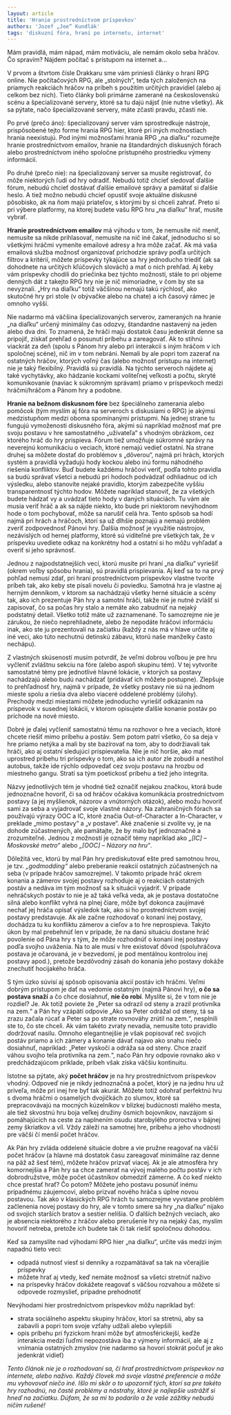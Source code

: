 ```yaml
---
layout: article
title: 'Hranie prostredníctvom príspevkov'
authors: 'Jozef „Joe“ Kundlák'
tags: 'diskuzní fóra, hraní po internetu, internet'
---
```


Mám pravidlá, mám nápad, mám motiváciu, ale nemám okolo seba hráčov. Čo spravím? Nájdem počítač s prístupom na internet a...

V prvom a štvrtom čísle Drakkaru sme vám priniesli články o hraní RPG online. Nie počítačových RPG, ale „stolných“, teda tých založených na priamych reakciách hráčov na príbeh s použitím určitých pravidiel (alebo aj celkom bez nich). Tieto články boli primárne zamerané na československú scénu a špecializované servery, ktoré sa tu dajú nájsť (nie nutne všetky). Ak sa pýtate, načo špecializované servery, máte zčasti pravdu, zčasti nie.

Po prvé (prečo áno): špecializovaný server vám sprostredkuje nástroje, prispôsobené tejto forme hrania RPG hier, ktoré pri iných možnostiach hrania neexistujú. Pod inými možnosťami hrania RPG „na diaľku“ rozumejte hranie prostredníctvom emailov, hranie na štandardných diskusných fórach alebo prostredníctvom iného spoločne prístupného prostriedku výmeny informácií.

Po druhé (prečo nie): na špecializovaný server sa musíte registrovať, čo môže niektorých ľudí od hry odradiť. Nebudú totiž chcieť sledovať ďalšie fórum, nebudú chcieť dostávať ďalšie emailové správy a pamätať si ďalšie heslo. A tiež možno nebudú chcieť opustiť svoje aktuálne diskusné pôsobisko, ak na ňom majú priateľov, s ktorými by si chceli zahrať. Preto si pri výbere platformy, na ktorej budete vašu RPG hru „na diaľku“ hrať, musíte vybrať.  

**Hranie prostredníctvom emailov** má výhodu v tom, že nemusíte nič meniť, nemusíte sa nikde prihlasovať, nemusíte na nič iné čakať, jednoducho si so všetkými hráčmi vymeníte emailové adresy a hra môže začať. Ak má vaša emailová služba možnosť organizovať príchodzie správy podľa určitých filtrov a kritérií, môžete príspevky týkajúce sa hry jednoducho triediť (ak sa dohodnete na určitých kľúčových slovách) a mať o nich prehľad. Aj keby vám príspevky chodili do priečinka bez týchto možností, stále to pri objeme denných dát z takejto RPG hry nie je nič mimoriadne, v čom by ste sa nevyznali. „Hry na diaľku“ totiž väčšinou nemajú takú rýchlosť, ako skutočné hry pri stole (v obývačke alebo na chate) a ich časový rámec je omnoho vyšší.  

Nie nadarmo má väčšina špecializovaných serverov, zameraných na hranie „na diaľku“ určený minimálny čas odozvy, štandardne nastavený na jeden alebo dva dni. To znamená, že hráči majú dostatok času jedenkrát denne sa pripojiť, získať prehľad o posunutí príbehu a zareagovať. Ak to stihnú viackrát za deň (spolu s Pánom hry alebo pri interakcii s iným hráčom v ich spoločnej scéne), nič im v tom nebráni. Nemali by ale popri tom zazerať na ostatných hráčov, ktorých voľný čas (alebo možnosť prístupu na internet) nie je taký flexibilný. Pravidlá sú pravidlá. Na týchto serveroch nájdete aj také vychytávky, ako hádzanie kockami voliteľnej veľkosti a počtu, skryté komunikovanie (naviac k súkromným správam) priamo v príspevkoch medzi hráčmi/hráčom a Pánom hry a podobne.  

**Hranie na bežnom diskusnom fóre** bez špeciálneho zamerania alebo pomôcok (tým myslím aj fóra na serveroch s diskusiami o RPG) je akýmsi medzistupňom medzi oboma spomínanými prístupmi. Na jednej strane tu fungujú vymoženosti diskusného fóra, akými sú napríklad možnosť mať pre svoju postavu v hre samostatného „užívateľa“ s vhodným obrázkom, cez ktorého hráč do hry prispieva. Fórum tiež umožňuje súkromné správy na neverejnú komunikáciu o veciach, ktoré nemajú vedieť ostatní. Na strane druhej sa môžete dostať do problémov s „dôverou“, najmä pri hrách, ktorých systém a pravidlá vyžadujú hody kockou alebo inú formu náhodného riešenia konfliktov. Buď budete každému hráčovi veriť, podľa tohto pravidla sa budú správať všetci a nebudú pri hodoch podvádzať odhliadnuc od ich výsledku, alebo stanovíte nejaké pravidlo, ktorým zabezpečíte vyššiu transparentnosť týchto hodov. Môžete napríklad stanoviť, že za všetkých budete hádzať vy a uvádzať tieto hody v daných situáciách. Tu vám ale musia veriť hráč a ak sa nájde niekto, kto bude pri niektorom nevýhodnom hode o tom pochybovať, môže sa narušiť celá hra. Tento spôsob sa hodí najmä pri hrách a hráčoch, ktorí sa už dlhšie poznajú a nemajú problém zveriť zodpovednosť Pánovi hry. Ďalšia možnosť je využitie nástrojov, nezávislých od hernej platformy, ktoré sú viditeľné pre všetkých tak, že v príspevku uvediete odkaz na konkrétny hod a ostatní si ho môžu vyhľadať a overiť si jeho správnosť.   

Jednou z najpodstatnejších vecí, ktorú musíte pri hraní „na diaľku“ vyriešiť (okrem voľby spôsobu hrania), sú pravidlá prispievania. Aj keď sa to na prvý pohľad nemusí zdať, pri hraní prostredníctvom príspevkov vlastne tvoríte príbeh tak, ako keby ste písali novelu či poviedku. Samotná hra je vlastne aj herným denníkom, v ktorom sa nachádzajú všetky herné situácie a scény tak, ako ich prezentuje Pán hry a samotní hráči, takže nie je nutné zvlášť si zapisovať, čo sa počas hry stalo a nemáte ako zabudnúť na nejaký podstatný detail. Všetko totiž máte už zaznamenané. To samozrejme nie je zárukou, že niečo neprehliadnete, alebo že nepodáte hráčovi informáciu inak, ako ste ju prezentovali na začiatku (každý z nás má v hlave určite aj iné veci, ako túto nechutnú detinskú zábavu, ktorú naše manželky často nechápu).  

Z vlastných skúseností musím potvrdiť, že veľmi dobrou voľbou je pre hru vyčleniť zvláštnu sekciu na fóre (alebo aspoň skupinu tém). V tej vytvoríte samostatné témy pre jednotlivé hlavné lokácie, v ktorých sa postavy nachádzajú alebo budú nachádzať (pridávať ich môžete postupne). Zlepšuje to prehľadnosť hry, najmä v prípade, že všetky postavy nie sú na jednom mieste spolu a riešia dva alebo viaceré oddelené problémy (úlohy). Prechody medzi miestami môžete jednoducho vyriešiť odkázaním na príspevok v susednej lokácii, v ktorom opisujete ďalšie konanie postáv po príchode na nové miesto.   

Dobré je ďalej vyčleniť samostatnú tému na rozhovor o hre a veciach, ktoré chcete riešiť mimo príbehu a postáv. Sem potom patrí všetko, čo sa deja v hre priamo netýka a mali by ste bazírovať na tom, aby to dodržiavali tak hráči, ako aj ostatní sledujúci prispievatelia. Nie je nič horšie, ako mať uprostred príbehu tri príspevky o tom, ako sa ich autor zle zobudil a nestihol autobus, takže ide rýchlo odpovedať cez svoju postavu na hrozbu od miestneho gangu. Stratí sa tým poetickosť príbehu a tiež jeho integrita.  

Názvy jednotlivých tém je vhodné tiež označiť nejakou značkou, ktorá bude jednoznačne hovoriť, či sa od hráčov očakáva komunikácia prostredníctvom postavy (a jej myšlienok, názorov a vnútorných otázok), alebo možu hovoriť sami za seba a vyjadrovať svoje vlastné názory. Na zahraničných fórach sa používajú výrazy OOC a IC, ktoré značia Out-of-Character a In-Character, v preklade „mimo postavy“ a „v postave“. Aké značenie si zvolíte vy, je na dohode zúčastnených, ale pamätajte, že by malo byť jednoznačné a zrozumiteľné. Jednou z možností je označiť témy napríklad ako _„[IC] – Moskovské metro“_ alebo _„[OOC] – Názory na hru“_.  

Dôležitá vec, ktorú by mal Pán hry prediskutovať ešte pred samotnou hrou, je tzv. _„godmodding“_ alebo preberanie reakcií ostatných zúčastnených na seba (v prípade hráčov samozrejme). V takomto prípade hráč okrem konania a zámerov svojej postavy rozhoduje aj o reakciách ostatných postáv a nedáva im tým možnosť sa k situácii vyjadriť. V prípade nehráčskych postáv to nie je až taká veľká veda, ak je postava dostatočne silná alebo konflikt vyhrá na plnej čiare, môže byť dokonca zaujímavé nechať jej hráča opísať výsledok tak, ako si ho prostredníctvom svojej postavy predstavuje. Ak ale začne rozhodovať o konaní inej postavy, dochádza tu ku konfliktu zámerov a cieľov a to hre neprospieva. Takýto úkon by mal prebehnúť len v prípade, že na danú situáciu dostane hráč povolenie od Pána hry s tým, že môže rozhodnúť o konaní inej postavy podľa svojho uváženia. Na to ale musí v hre existovať dôvod (spoluhráčova postava je očarovaná, je v bezvedomí, je pod mentálnou kontrolou inej postavy apod.), pretože bezdôvodný zásah do konania jeho postavy dokáže znechutiť hocijakého hráča.  

S tým úzko súvisí aj spôsob opisovania akcií postáv ich hráčmi. Veľmi dobrým prístupom je dať na vedomie ostatným (najmä Pánovi hry), **o čo sa postava snaží** a čo chce dosiahnuť, **nie čo robí**. Myslíte si, že v tom nie je rozdiel? Je. Ak totiž poviete že „Peter sa odrazil od steny a zrazil protivníka na zem.“ a Pán hry vzápätí odpovie „Ako sa Peter odrážal od steny, tá sa zrazu začala rúcať a Peter sa po strate rovnováhy zrútil na zem.“, nesplnili ste to, čo ste chceli. Ak vám takéto zvraty nevadia, nemusíte toto pravidlo dodržovať nasilu. Omnoho elegantnejšie je však popisovať reč svojich postáv priamo a ich zámery a konanie dávať najavo ako snahu niečo dosiahnuť, napríklad: „Peter vyskočí a odráža sa od steny. Chce zraziť váhou svojho tela protivníka na zem.“, načo Pán hry odpovie rovnako ako v predchádzajúcom príklade, príbeh však získa väčšiu kontinuitu.  

Istotne sa pýtate, aký **počet hráčov** je na hry prostredníctvom príspevkov vhodný. Odpoveď nie je nikdy jednoznačná a počet, ktorý je na jednu hru už priveľa, môže pri inej hre byť tak akurát. Môžete totiž odohrať perfektnú hru s dvoma hráčmi o osamelých dvojičkách zo slumov, ktoré sa prepracovávajú na mocných kúzelníkov v blízkej budúcnosti malého mesta, ale tiež skvostnú hru boja veľkej družiny ôsmich bojovníkov, navzájom si pomáhajúcich na ceste za naplnením osudu starobylého proroctva v bájnej zemy škriatkov a víl. Vždy záleží na samotnej hre, príbehu a jeho vhodnosti pre väčší čí menší počet hráčov.

Ak Pán hry zvláda oddelené situácie dobre a vie pružne reagovať na väčší počet hráčov (a hlavne má dostatok času zareagovať minimálne raz denne na päž až šesť tém), môžete hráčov prizvať viacej. Ak je ale atmosféra hry komornejšia a Pán hry sa chce zamerať na vývoj malého počtu postáv v ich dobrodružstve, môže počet účastníkov obmedziť zámerne. A čo keď niekto chce prestať hrať? Čo potom? Môžete jeho postavu posunúť inému prípadnému záujemcovi, alebo prizvať nového hráča s úplne novou postavou. Tak ako v klasických RPG hrách tu samozrejme vyvstane problém začlenenia novej postavy do hry, ale v tomto smere sa hry „na diaľku“ nijako od svojich starších bratov a sestier nelíšia. O ďalších bežných veciach, ako je absencia niektorého z hráčov alebo prerušenie hry na nejaký čas, myslím hovoriť netreba, pretože ich budete tak či tak riešiť spoločnou dohodou.  

Keď sa zamyslíte nad výhodami RPG hier „na diaľku“, určite vás medzi iným napadnú tieto veci:

*   odpadá nutnosť viesť si denníky a rozpamätávať sa tak na včerajšie príspevky
*   môžete hrať aj vtedy, keď nemáte možnosť sa všetci stretnúť naživo
*   na príspevky hráčov dokážete reagovať s väčšou rozvahou a môžete si odpovede rozmyslieť, prípadne prehodnotiť

Nevýhodami hier prostredníctvom príspevkov môžu napríklad byť:

*   strata sociálneho aspektu skupiny hráčov, ktorí sa stretnú, aby sa zabavili a popri tom svoje vzťahy udžali alebo vylepšili
*   opis príbehu pri fyzickom hraní môže byť atmosférickejší, keďže interakcia medzi ľuďmi nepozostáva iba z výmeny informácií, ale aj z vnímania ostatných zmyslov (nie nadarmo sa hovorí stokrát počuť je ako jedenkrát vidieť)

_Tento článok nie je o rozhodovaní sa, či hrať prostredníctvom príspevkov na internete, alebo naživo. Každý človek má svoje vlastné preferencie a môže mu vyhovovať niečo iné. Išlo mi skôr o to upozorniť tých, ktorí sa pre takéto hry rozhodnú, na časté problémy a nástrahy, ktoré je najlepšie ustrážiť si hneď na začiatku. Dúfam, že sa mi to podarilo a že vaše zážitky nebudú ničím rušené!_
